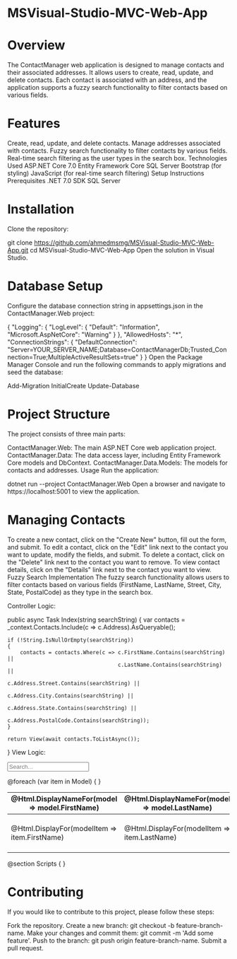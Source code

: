 # MSVisual-Studio-MVC-Web-App

# Overview
The ContactManager web application is designed to manage contacts and their associated addresses. It allows users to create, read, update, and delete contacts. Each contact is associated with an address, and the application supports a fuzzy search functionality to filter contacts based on various fields.

# Features
Create, read, update, and delete contacts.
Manage addresses associated with contacts.
Fuzzy search functionality to filter contacts by various fields.
Real-time search filtering as the user types in the search box.
Technologies Used
ASP.NET Core 7.0
Entity Framework Core
SQL Server
Bootstrap (for styling)
JavaScript (for real-time search filtering)
Setup Instructions
Prerequisites
.NET 7.0 SDK
SQL Server

# Installation
Clone the repository:

git clone https://github.com/ahmedmsmg/MSVisual-Studio-MVC-Web-App.git
cd MSVisual-Studio-MVC-Web-App
Open the solution in Visual Studio.

# Database Setup
Configure the database connection string in appsettings.json in the ContactManager.Web project:

{
  "Logging": {
    "LogLevel": {
      "Default": "Information",
      "Microsoft.AspNetCore": "Warning"
    }
  },
  "AllowedHosts": "*",
  "ConnectionStrings": {
    "DefaultConnection": "Server=YOUR_SERVER_NAME;Database=ContactManagerDb;Trusted_Connection=True;MultipleActiveResultSets=true"
  }
}
Open the Package Manager Console and run the following commands to apply migrations and seed the database:

Add-Migration InitialCreate
Update-Database

# Project Structure
The project consists of three main parts:

ContactManager.Web: The main ASP.NET Core web application project.
ContactManager.Data: The data access layer, including Entity Framework Core models and DbContext.
ContactManager.Data.Models: The models for contacts and addresses.
Usage
Run the application:

dotnet run --project ContactManager.Web
Open a browser and navigate to https://localhost:5001 to view the application.

# Managing Contacts
To create a new contact, click on the "Create New" button, fill out the form, and submit.
To edit a contact, click on the "Edit" link next to the contact you want to update, modify the fields, and submit.
To delete a contact, click on the "Delete" link next to the contact you want to remove.
To view contact details, click on the "Details" link next to the contact you want to view.
Fuzzy Search Implementation
The fuzzy search functionality allows users to filter contacts based on various fields (FirstName, LastName, Street, City, State, PostalCode) as they type in the search box.

Controller Logic:

public async Task<IActionResult> Index(string searchString)
{
    var contacts = _context.Contacts.Include(c => c.Address).AsQueryable();

    if (!String.IsNullOrEmpty(searchString))
    {
        contacts = contacts.Where(c => c.FirstName.Contains(searchString) ||
                                       c.LastName.Contains(searchString) ||
                                       c.Address.Street.Contains(searchString) ||
                                       c.Address.City.Contains(searchString) ||
                                       c.Address.State.Contains(searchString) ||
                                       c.Address.PostalCode.Contains(searchString));
    }

    return View(await contacts.ToListAsync());
}
View Logic:

<p>
    <input type="text" id="searchBox" placeholder="Search..." onkeyup="searchContacts()" />
</p>
<table class="table">
    <thead>
        <tr>
            <th>
                @Html.DisplayNameFor(model => model.FirstName)
            </th>
            <th>
                @Html.DisplayNameFor(model => model.LastName)
            </th>
            <th>
                @Html.DisplayNameFor(model => model.Address.City)
            </th>
            <th></th>
        </tr>
    </thead>
    <tbody id="contactsTable">
        @foreach (var item in Model)
        {
            <tr>
                <td>
                    @Html.DisplayFor(modelItem => item.FirstName)
                </td>
                <td>
                    @Html.DisplayFor(modelItem => item.LastName)
                </td>
                <td>
                    @Html.DisplayFor(modelItem => item.Address.City)
                </td>
                <td>
                    <a asp-action="Edit" asp-route-id="@item.ContactId">Edit</a> |
                    <a asp-action="Details" asp-route-id="@item.ContactId">Details</a> |
                    <a asp-action="Delete" asp-route-id="@item.ContactId">Delete</a>
                </td>
            </tr>
        }
    </tbody>
</table>

@section Scripts {
    <script>
        function searchContacts() {
            var searchString = document.getElementById('searchBox').value;
            var url = '@Url.Action("Index", "Contacts")';
            url = url + '?searchString=' + encodeURIComponent(searchString);
            fetch(url)
                .then(response => response.text())
                .then(html => {
                    var parser = new DOMParser();
                    var doc = parser.parseFromString(html, 'text/html');
                    var newTableBody = doc.getElementById('contactsTable').innerHTML;
                    document.getElementById('contactsTable').innerHTML = newTableBody;
                });
        }
    </script>
}
# Contributing
If you would like to contribute to this project, please follow these steps:

Fork the repository.
Create a new branch: git checkout -b feature-branch-name.
Make your changes and commit them: git commit -m 'Add some feature'.
Push to the branch: git push origin feature-branch-name.
Submit a pull request.
